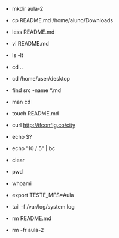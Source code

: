 - mkdir aula-2

- cp README.md /home/aluno/Downloads

- less README.md

- vi README.md

- ls -lt

- cd ..

- cd /home/user/desktop

- find src -name *.md

- man cd

- touch README.md

- curl http://ifconfig.co/city

- echo $?

- echo "10 / 5" | bc

- clear

- pwd

- whoami

- export TESTE_MFS=Aula

- tail -f /var/log/system.log

- rm README.md

- rm -fr aula-2

